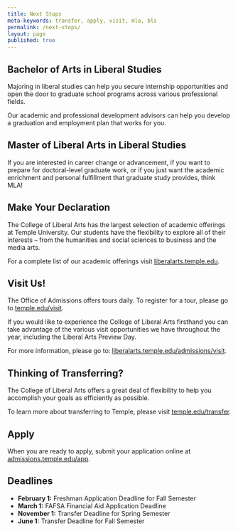 ```yaml
---
title: Next Stops
meta-keywords: transfer, apply, visit, mla, bls
permalink: /next-stops/
layout: page
published: true
---
```

## Bachelor of Arts in Liberal Studies

Majoring in liberal studies can help you secure internship opportunities and open the door to graduate school programs across various professional fields. 

Our academic and professional development advisors can help you develop a graduation and employment plan that works for you. 

## Master of Liberal Arts in Liberal Studies

If you are interested in career change or advancement, if you want to prepare for doctoral-level graduate work, or if you just want the academic enrichment and personal fulfillment that graduate study provides, think MLA!

## Make Your Declaration

The College of Liberal Arts has the largest selection of academic offerings at Temple University. Our students have the flexibility to explore all of their interests – from the humanities and social sciences to business and the media arts.

For a complete list of our academic offerings visit [liberalarts.temple.edu](http://liberalarts.temple.edu).

## Visit Us!

The Office of Admissions offers tours daily. To register for a tour, please go to [temple.edu/visit](http://temple.edu/visit).

If you would like to experience the College of Liberal Arts firsthand you can take advantage of the various visit opportunities we have throughout the year, including the Liberal Arts Preview Day.

For more information, please go to: [liberalarts.temple.edu/admissions/visit](http://liberalarts.temple.edu/admissions/visit).

## Thinking of Transferring?

The College of Liberal Arts offers a great deal of flexibility to help you accomplish your goals as efficiently as possible.

To learn more about transferring to Temple, please visit [temple.edu/transfer](http://temple.edu/transfer).

## Apply

When you are ready to apply, submit your application online at [admissions.temple.edu/app](http://admissions.temple.edu/app).

## Deadlines

- **February 1:** Freshman Application Deadline for Fall Semester
- **March 1:** FAFSA Financial Aid Application Deadline
- **November 1:** Transfer Deadline for Spring Semester
- **June 1:** Transfer Deadline for Fall Semester
